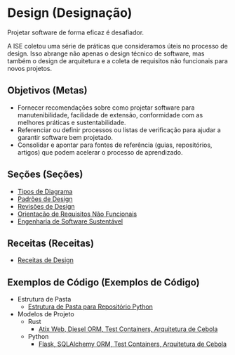 # Design (Designação)

Projetar software de forma eficaz é desafiador.

A ISE coletou uma série de práticas que consideramos úteis no processo de design. Isso abrange não apenas o design técnico de software, mas também o design de arquitetura e a coleta de requisitos não funcionais para novos projetos.

## Objetivos (Metas)

- Fornecer recomendações sobre como projetar software para manutenibilidade, facilidade de extensão, conformidade com as melhores práticas e sustentabilidade.
- Referenciar ou definir processos ou listas de verificação para ajudar a garantir software bem projetado.
- Consolidar e apontar para fontes de referência (guias, repositórios, artigos) que podem acelerar o processo de aprendizado.

## Seções (Seções)

- [Tipos de Diagrama](diagram-types/README.md)
- [Padrões de Design](design-patterns/README.md)
- [Revisões de Design](design-reviews/README.md)
- [Orientação de Requisitos Não Funcionais](design-patterns/non-functional-requirements-capture-guide.md)
- [Engenharia de Software Sustentável](sustainability/readme.md)

## Receitas (Receitas)

- [Receitas de Design](design-reviews/recipes/README.md)

## Exemplos de Código (Exemplos de Código)

- Estrutura de Pasta
  - [Estrutura de Pasta para Repositório Python](https://github.com/microsoft/cookiecutter_template_for_python)
- Modelos de Projeto
  - Rust
    - [Atix Web, Diesel ORM, Test Containers, Arquitetura de Cebola](https://github.com/microsoft/cookiecutter-rust-actix-clean-architecture)
  - Python
    - [Flask, SQLAlchemy ORM, Test Containers, Arquitetura de Cebola](https://github.com/microsoft/cookiecutter-python-flask-clean-architecture)
